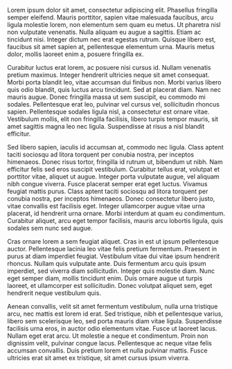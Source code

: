 Lorem ipsum dolor sit amet, consectetur adipiscing elit. Phasellus fringilla semper eleifend. Mauris porttitor, sapien vitae malesuada faucibus, arcu ligula molestie lorem, non elementum sem quam eu metus. Ut pharetra nisl non vulputate venenatis. Nulla aliquam eu augue a sagittis. Etiam ac tincidunt nisi. Integer dictum nec erat egestas rutrum. Quisque libero est, faucibus sit amet sapien at, pellentesque elementum urna. Mauris metus dolor, mollis laoreet enim a, posuere fringilla ex.

Curabitur luctus erat lorem, ac posuere nisi cursus id. Nullam venenatis pretium maximus. Integer hendrerit ultricies neque sit amet consequat. Morbi porta blandit leo, vitae accumsan dui finibus non. Morbi varius libero quis odio blandit, quis luctus arcu tincidunt. Sed at placerat diam. Nam nec mauris augue. Donec fringilla massa ut sem suscipit, eu commodo mi sodales. Pellentesque erat leo, pulvinar vel cursus vel, sollicitudin rhoncus sapien. Pellentesque sodales ligula nisl, a consectetur est ornare vitae. Vestibulum mollis, elit non fringilla facilisis, libero turpis tempor mauris, sit amet sagittis magna leo nec ligula. Suspendisse at risus a nisl blandit efficitur.

Sed libero sapien, iaculis id accumsan at, commodo nec ligula. Class aptent taciti sociosqu ad litora torquent per conubia nostra, per inceptos himenaeos. Donec risus tortor, fringilla id rutrum ut, bibendum ut nibh. Nam efficitur felis sed eros suscipit vestibulum. Curabitur tellus erat, volutpat et porttitor vitae, aliquet ut augue. Integer porta vulputate augue, vel aliquam nibh congue viverra. Fusce placerat semper erat eget luctus. Vivamus feugiat mattis purus. Class aptent taciti sociosqu ad litora torquent per conubia nostra, per inceptos himenaeos. Donec consectetur libero justo, vitae convallis est facilisis eget. Integer ullamcorper augue vitae urna placerat, id hendrerit urna ornare. Morbi interdum at quam eu condimentum. Curabitur aliquet, arcu eget tempor facilisis, mauris arcu lobortis ligula, quis sodales sem nunc sed augue.

Cras ornare lorem a sem feugiat aliquet. Cras in est ut ipsum pellentesque auctor. Pellentesque lacinia leo vitae felis pretium fermentum. Praesent in purus at diam imperdiet feugiat. Vestibulum vitae dui vitae ipsum hendrerit rhoncus. Nullam quis vulputate ante. Duis fermentum arcu quis ipsum imperdiet, sed viverra diam sollicitudin. Integer quis molestie diam. Nunc eget semper diam, mollis tincidunt enim. Duis ornare augue ut turpis laoreet, et ullamcorper est sollicitudin. Donec volutpat aliquet sem, eget hendrerit neque vestibulum quis.
<!--	Exported from Voyant Tools (voyant-tools.org).
The iframe src attribute below uses a relative protocol to better function with both
http and https sites, but if you're embedding this into a local web page (file protocol)
you should add an explicit protocol (https if you're using voyant-tools.org, otherwise
it depends on this server.
Feel free to change the height and width values or other styling below: -->
<!--
<iframe style='width: 100%; height: 800px;' src='https://voyant-tools.org/?panels=cirrus%2Creader%2Ctrends%2Csummary%2Ccontexts&corpus=7e760331b2f91ed5b1a251a2182a1989'></iframe>
-->
Aenean convallis, velit sit amet fermentum vestibulum, nulla urna tristique arcu, nec mattis est lorem id erat. Sed tristique, nibh et pellentesque varius, libero sem scelerisque leo, sed porta mauris diam vitae ligula. Suspendisse facilisis urna eros, in auctor odio elementum vitae. Fusce ut laoreet lacus. Nullam eget erat arcu. Ut molestie a neque et condimentum. Proin non dignissim velit, pulvinar congue lacus. Pellentesque ac neque vitae felis accumsan convallis. Duis pretium lorem et nulla pulvinar mattis. Fusce ultricies erat sit amet ex tristique, sit amet cursus ipsum viverra.
